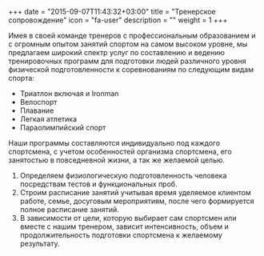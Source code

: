 +++
date = "2015-09-07T11:43:32+03:00"
title = "Тренерское сопровождение"
icon = "fa-user"
description = ""
weight = 1
+++

Имея в своей команде тренеров с профессиональным образованием и с огромным опытом занятий спортом на самом высоком уровне, мы предлагаем широкий спектр услуг по составлению и ведению тренировочных программ для подготовки людей различного уровня физической подготовленности к соревнованиям по следующим видам спорта:
- Триатлон включая и Ironman
- Велоспорт
- Плавание
- Легкая атлетика
- Параолимпийский спорт

Наши программы составляются индивидуально под каждого спортсмена, с учетом особенностей организма спортсмена, его занятостью в повседневной жизни, а так же желаемой целью.

1. Определяем физиологическую подготовленность человека посредствам тестов и функциональных проб.
1. Строим расписание занятий учитывая время уделяемое клиентом работе, семье, досуговым мероприятиям, после чего формируется полное расписание занятий.
1. В зависимости от цели, которую выбирает сам спортсмен или вместе с нашим тренером, зависит интенсивность, объем и продолжительность подготовки спортсмена к желаемому результату.